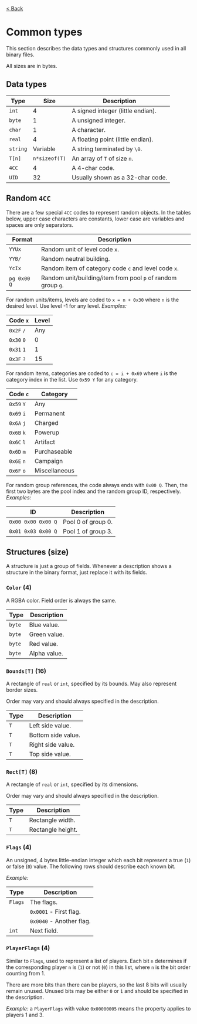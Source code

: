 [< Back](../index.md)

# Common types

This section describes the data types and structures commonly used in all binary files.

All sizes are in bytes.

## Data types

| Type     | Size          | Description                       |
| -------- | ------------- | --------------------------------- |
| `int`    | 4             | A signed integer (little endian). |
| `byte`   | 1             | A unsigned integer.               |
| `char`   | 1             | A character.                      |
| `real`   | 4             | A floating point (little endian). |
| `string` | Variable      | A string terminated by `\0`.      |
| `T[n]`   | `n*sizeof(T)` | An array of `T` of size `n`.      |
| `4CC`    | 4             | A 4-char code.                    |
| `UID`    | 32            | Usually shown as a 32-char code.  |

## Random `4CC`

There are a few special `4CC` codes to represent random objects.
In the tables below, upper case characters are constants, lower case are variables and spaces are only separators.

| Format      | Description                                                  |
| ----------- | ------------------------------------------------------------ |
| `YYUx`      | Random unit of level code `x`.                               |
| `YYB/`      | Random neutral building.                                     |
| `YcIx`      | Random item of category code `c` and level code `x`.         |
| `pg 0x00 Q` | Random unit/building/item from pool `p` of random group `g`. |

For random units/items, levels are coded to `x = n + 0x30` where `n` is the desired level.
Use level -1 for any level.
_Examples:_

| Code `x`   | Level |
| ---------- | ----- |
| `0x2F` `/` | Any   |
| `0x30` `0` | 0     |
| `0x31` `1` | 1     |
| `0x3F` `?` | 15    |

For random items, categories are coded to `c = i + 0x69` where `i` is the category index in the list.
Use `0x59 Y` for any category.

| Code `c`   | Category      |
| ---------- | ------------- |
| `0x59` `Y` | Any           |
| `0x69` `i` | Permanent     |
| `0x6A` `j` | Charged       |
| `0x6B` `k` | Powerup       |
| `0x6C` `l` | Artifact      |
| `0x6D` `m` | Purchaseable  |
| `0x6E` `n` | Campaign      |
| `0x6F` `o` | Miscellaneous |

For random group references, the code always ends with `0x00 Q`.
Then, the first two bytes are the pool index and the random group ID, respectively.
_Examples:_

| ID                 | Description        |
| ------------------ | ------------------ |
| `0x00 0x00 0x00 Q` | Pool 0 of group 0. |
| `0x01 0x03 0x00 Q` | Pool 1 of group 3. |

## Structures (size)

A structure is just a group of fields.
Whenever a description shows a structure in the binary format, just replace it with its fields.

### `Color` (4)

A RGBA color. Field order is always the same.

| Type   | Description  |
| ------ | ------------ |
| `byte` | Blue value.  |
| `byte` | Green value. |
| `byte` | Red value.   |
| `byte` | Alpha value. |

### `Bounds[T]` (16)

A rectangle of `real` or `int`, specified by its bounds. May also represent border sizes.

Order may vary and should always specified in the description.

| Type | Description        |
| ---- | ------------------ |
| `T`  | Left side value.   |
| `T`  | Bottom side value. |
| `T`  | Right side value.  |
| `T`  | Top side value.    |

### `Rect[T]` (8)

A rectangle of `real` or `int`, specified by its dimensions.

Order may vary and should always specified in the description.

| Type | Description       |
| ---- | ----------------- |
| `T`  | Rectangle width.  |
| `T`  | Rectangle height. |

### `Flags` (4)

An unsigned, 4 bytes little-endian integer which each bit represent a true (`1`) or false (`0`) value. The following rows should describe each known bit.

_Example:_

| Type    | Description              |
| ------- | ------------------------ |
| `Flags` | The flags.               |
| &nbsp;  | `0x0001` - First flag.   |
| &nbsp;  | `0x0040` - Another flag. |
| `int`   | Next field.              |

### `PlayerFlags` (4)

Similar to `Flags`, used to represent a list of players. Each bit `n` determines if the corresponding player `n` is (`1`) or not (`0`) in this list, where `n` is the bit order counting from 1.

There are more bits than there can be players, so the last 8 bits will usually remain unused.
Unused bits may be either `0` or `1` and should be specified in the description.

_Example:_ a `PlayerFlags` with value `0x00000005` means the property applies to players 1 and 3.